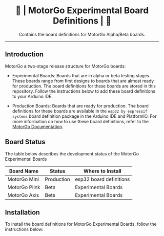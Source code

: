 <h1 align="center">🧪 | MotorGo Experimental Board Definitions | 🧪</h1>

<p align="center">
  Contains the board definitions for MotorGo Alpha/Beta boards.
</p>

---

## Introduction

MotorGo a two-stage release structure for MotorGo boards:

- Experimental Boards: Boards that are in alpha or beta testing stages. These boards range from first designs to boards that are almost ready for production. The board definitions for these boards are stored in this repository. Follow the instructions below to add these board definitions to your Arduino IDE.

- Production Boards: Boards that are ready for production. The board definitions for these boards are available in the `esp32 by espressif systems` board definition package in the Arduino IDE and PlatformIO. For more information on how to use these board definitions, refer to the [MotorGo Documentation](https://docs.motorgo.net/standalone_mode/board_setup).


## Board Status

The table below describes the development status of the MotorGo Experimental Boards
<!-- Table -->
| Board Name | Status | Where to Install |
|------------|--------|------------------|
| MotorGo Mini | Production | esp32 board definitions |
| MotorGo Plink | Beta | Experimental Boards |
| MotorGo Axis | Beta | Experimental Boards |

## Installation

To install the board definitions for MotorGo Experimental Boards, follow the instructions below:
